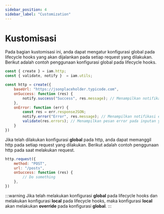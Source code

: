 ```yaml
---
sidebar_position: 4
sidebar_label: "Customization"
---
```


# Kustomisasi
Pada bagian kustomisasi ini, anda dapat mengatur konfigurasi global pada lifecycle hooks yang akan dijalankan pada setiap request yang dilakukan. Berikut adalah contoh penggunaan konfigurasi global pada lifecycle hooks.

```js
const { create } = iam.http; 
const { validate, notify }  = iam.utils;

const http = create({
    baseUrl: "https://jsonplaceholder.typicode.com",
    onSuccess: function (res) {
        notify.success("Success", res.message); // Menampilkan notifikasi sukses
    },
    onError: function (err) {
        const res = err.responseJSON;
        notify.error("Error", res.message); // Menampilkan notifikasi error
        validate(res.errors); // Menampilkan pesan error pada inputan yang di validasi
    }
})
```

Jika telah dilakukan konfigurasi **global** pada http, anda dapat memanggil http pada setiap request yang dilakukan. Berikut adalah contoh penggunaan http pada saat melakukan request.

```js
http.request({
    method: "POST",
    url: "/posts",
    onSuccess: function (res) {
        // Do something
    },
})
```

:::warning
Jika telah melakukan konfigurasi **global** pada lifecycle hooks dan melakukan konfigurasi **local** pada lifecycle hooks, maka konfigurasi **local** akan melakukan **override** pada konfigurasi **global**.
:::
